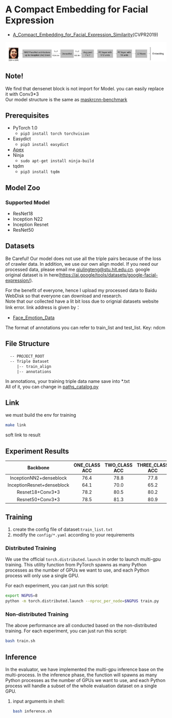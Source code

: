 # A Compact Embedding for Facial Expression  
- [A_Compact_Embedding_for_Facial_Expression_Similarity](http://openaccess.thecvf.com/content_CVPR_2019/papers/Vemulapalli_A_Compact_Embedding_for_Facial_Expression_Similarity_CVPR_2019_paper.pdf)(CVPR2019) 

![model image](demo/model.png)

## Note!
We find that densenet block is not import for Model. you can easily replace it with Conv3*3  
Our model structure is the same as [maskrcnn-benchmark](https://github.com/facebookresearch/maskrcnn-benchmark)  
## Prerequisites
- PyTorch 1.0
  - `pip3 install torch torchvision`
- Easydict
  - `pip3 install easydict`
- [Apex](https://nvidia.github.io/apex/index.html)
- Ninja
  - `sudo apt-get install ninja-build`
- tqdm
  - `pip3 install tqdm`  


## Model Zoo
### Supported Model
- ResNet18
- Inception N22
- Inception Resnet
- ResNet50
## Datasets
Be Careful! Our model does not use all the triple pairs because of the loss of crawler data. In addition, we use our own align model. If you need our processed data, please email me qiulingteng@stu.hit.edu.cn. google original dataset is in here(https://ai.google/tools/datasets/google-facial-expression/).

For the benefit of everyone, hence I upload my processed data to Baidu WebDisk so that everyone can download and research.  
Note that our collected have a lit bit loss due to orignial datasets website link error. link address is given by：
- [Face_Emotion_Data](https://pan.baidu.com/s/1yS_2Lt7JjkPB6gVQ0RVdpw)  

The format of annotations you can refer to  train_list and test_list. 
Key: ndcm
## File Structure
```
  -- PROJECT_ROOT
  -- Triple Dataset
     |-- train_align
     |-- annotations
```
In annotations, your training triple data name save into \*.txt  
All of it, you can change in [paths_catalog.py](./configs/paths_catalog.py)
## Link
we must build the env for training 
```bash
make link
```
soft link to result

## Experiment Results
Backbone | ONE_CLASS ACC | TWO_CLASS ACC | THREE_CLASS ACC| ACC
:--:|:--:|:--:|:--:|:--:
 InceptionNN2+denseblock  | 76.4 | 78.8 | 77.8 | 77.3
 InceptionResnet+denseblock   | 64.1 | 70.0 | 65.2  | 66.9 
 Resnet18+Conv3*3   | 78.2 | 80.5 | 80.2 | 79.7
 Resnet50+Conv3*3   | 78.5 | 81.3 | 80.9 | 80.3

## Training
1. create the config file of dataset:`train_list.txt`   
2. modify the `config/*.yaml` according to your requirements

### Distributed Training
We use the official `torch.distributed.launch` in order to launch multi-gpu training. This utility function from PyTorch spawns as many Python processes as the number of GPUs we want to use, and each Python process will only use a single GPU.

For each experiment, you can just run this script:
```bash
export NGPUS=8
python -m torch.distributed.launch --nproc_per_node=$NGPUS train.py
```

### Non-distributed Training
The above performance are all conducted based on the non-distributed training.
For each experiment, you can just run this script:
```bash
bash train.sh
```
## Inference
In the evaluator, we have implemented the multi-gpu inference base on the multi-process. In the inference phase, the function will spawns as many Python processes as the number of GPUs we want to use, and each Python process will handle a subset of the whole evaluation dataset on a single GPU.
1. input arguments in shell:
    ```bash
    bash inference.sh
    ```
